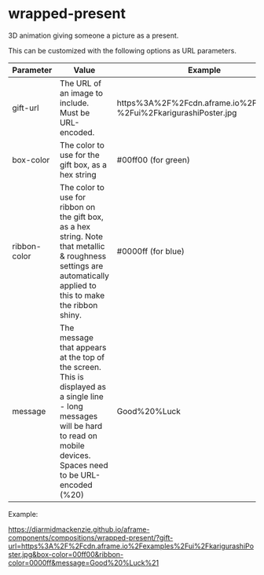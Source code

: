 # wrapped-present
 3D animation giving someone a picture as a present.


This can be customized with the following options as URL parameters.

| Parameter    | Value                                                        | Example                                                      | Default                   |
| ------------ | ------------------------------------------------------------ | ------------------------------------------------------------ | ------------------------- |
| gift-url     | The URL of an image to include.  Must be URL-encoded.        | https%3A%2F%2Fcdn.aframe.io%2Fexamples<br />%2Fui%2FkarigurashiPoster.jpg | ./assets/sample-image.png |
| box-color    | The color to use for the gift box, as a hex string           | #00ff00 (for green)                                          | red (#ff0000)             |
| ribbon-color | The color to use for ribbon on the gift box, as a hex string.  Note that metallic & roughness settings are automatically applied to this to make the ribbon shiny. | #0000ff (for blue)                                           | gold (#ffd700)            |
| message      | The message that appears at the top of the screen.  This is displayed as a single line - long messages will be hard to read on mobile devices.  Spaces need to be URL-encoded (%20) | Good%20%Luck                                                 | "Happy Birthday!"         |



Example:

https://diarmidmackenzie.github.io/aframe-components/compositions/wrapped-present/?gift-url=https%3A%2F%2Fcdn.aframe.io%2Fexamples%2Fui%2FkarigurashiPoster.jpg&box-color=00ff00&ribbon-color=0000ff&message=Good%20%Luck%21



